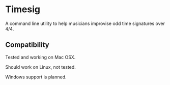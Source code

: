 Timesig
=======

A command line utility to help musicians improvise odd time signatures over 4/4.


Compatibility
--------

Tested and working on Mac OSX.

Should work on Linux, not tested.

Windows support is planned.
